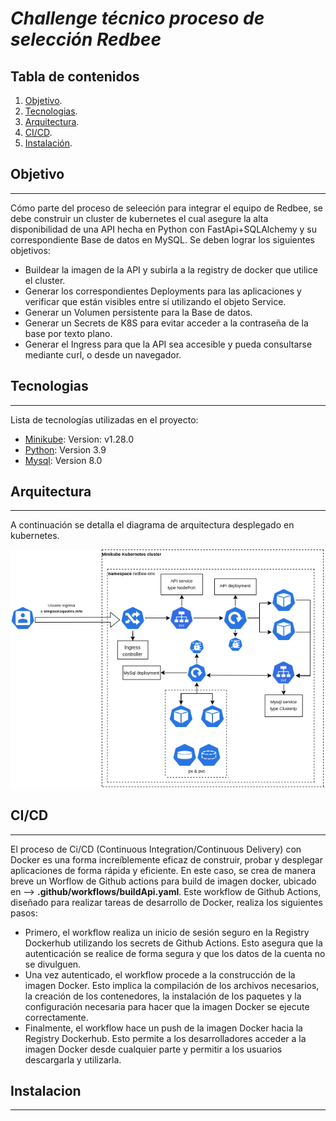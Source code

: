 # <em> Challenge técnico proceso de selección Redbee </em>

## Tabla de contenidos
1. [Objetivo](#objetivo).
2. [Tecnologias](#tecnologias).
3. [Arquitectura](#arquitectura).
4. [CI/CD](#cicd).
5. [Instalación](#instalacion).

## Objetivo
***
Cómo parte del proceso de seleeción para integrar el equipo de Redbee, se debe construir un cluster de kubernetes el cual asegure la alta disponibilidad de una API hecha en Python con FastApi+SQLAlchemy y su correspondiente Base de datos en MySQL.
Se deben lograr los siguientes objetivos:
* Buildear la imagen de la API y subirla a la registry de docker que utilice el cluster.
* Generar los correspondientes Deployments para las aplicaciones y verificar que están visibles entre sí utilizando el objeto Service.
* Generar un Volumen persistente para la Base de datos.
* Generar un Secrets de K8S para evitar acceder a la contraseña de la base por texto plano.
* Generar el Ingress para que la API sea accesible y pueda consultarse mediante curl, o desde un navegador.

## Tecnologias
***
Lista de tecnologías utilizadas en el proyecto:
* [Minikube](https://minikube.sigs.k8s.io/): Version: v1.28.0
* [Python](https://hub.docker.com/_/python): Version 3.9
* [Mysql](https://hub.docker.com/_/mysql): Version 8.0

## Arquitectura
***
A continuación se detalla el diagrama de arquitectura desplegado en kubernetes. 

![Diagrama de arquitectura](https://github.com/fidelgonzalezbisio/redbee-challenge-fidelgonzalez/blob/main/infra-diagram/kubernetes-infra.drawio.png)

## CI/CD
***
El proceso de Ci/CD (Continuous Integration/Continuous Delivery) con Docker es una forma increíblemente eficaz de construir, probar y desplegar aplicaciones de forma rápida y eficiente. En este caso, se crea de manera breve un Worflow de Github actions para build de imagen docker, ubicado en --> **.github/workflows/buildApi.yaml**. Este workflow de Github Actions, diseñado para realizar tareas de desarrollo de Docker, realiza los siguientes pasos:

* Primero, el workflow realiza un inicio de sesión seguro en la Registry Dockerhub utilizando los secrets de Github Actions. Esto asegura que la autenticación se realice de forma segura y que los datos de la cuenta no se divulguen.
* Una vez autenticado, el workflow procede a la construcción de la imagen Docker. Esto implica la compilación de los archivos necesarios, la creación de los contenedores, la instalación de los paquetes y la configuración necesaria para hacer que la imagen Docker se ejecute correctamente.
* Finalmente, el workflow hace un push de la imagen Docker hacia la Registry Dockerhub. Esto permite a los desarrolladores acceder a la imagen Docker desde cualquier parte y permitir a los usuarios descargarla y utilizarla.

## Instalacion
***
